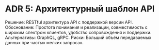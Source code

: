 # ADR 5: Архитектурный шаблон API


Решение: RESTful архитектура API с поддержкой версии API.
Обоснование: Простота понимания и реализации, совместимость с широким спектром клиентов, удобство сопровождения и поддержки.
Альтернативы: GraphQL, gRPC.
Риски: Больший объём передаваемых данных при частых мелких запросах.
